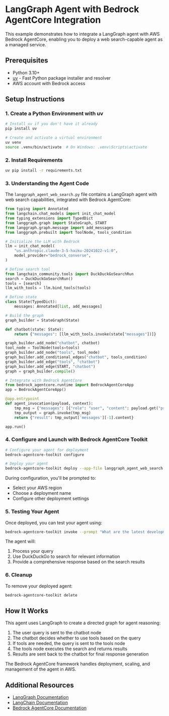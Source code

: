 # LangGraph Agent with Bedrock AgentCore Integration

This example demonstrates how to integrate a LangGraph agent with AWS Bedrock AgentCore, enabling you to deploy a web search-capable agent as a managed service.

## Prerequisites

- Python 3.10+
- [uv](https://github.com/astral-sh/uv) - Fast Python package installer and resolver
- AWS account with Bedrock access

## Setup Instructions

### 1. Create a Python Environment with uv

```bash
# Install uv if you don't have it already
pip install uv

# Create and activate a virtual environment
uv venv
source .venv/bin/activate  # On Windows: .venv\Scripts\activate
```

### 2. Install Requirements

```bash
uv pip install -r requirements.txt
```

### 3. Understanding the Agent Code

The `langgraph_agent_web_search.py` file contains a LangGraph agent with web search capabilities, integrated with Bedrock AgentCore:

```python
from typing import Annotated
from langchain.chat_models import init_chat_model
from typing_extensions import TypedDict
from langgraph.graph import StateGraph, START
from langgraph.graph.message import add_messages
from langgraph.prebuilt import ToolNode, tools_condition

# Initialize the LLM with Bedrock
llm = init_chat_model(
    "us.anthropic.claude-3-5-haiku-20241022-v1:0",
    model_provider="bedrock_converse",
)

# Define search tool
from langchain_community.tools import DuckDuckGoSearchRun
search = DuckDuckGoSearchRun()
tools = [search]
llm_with_tools = llm.bind_tools(tools)

# Define state
class State(TypedDict):
    messages: Annotated[list, add_messages]

# Build the graph
graph_builder = StateGraph(State)

def chatbot(state: State):
    return {"messages": [llm_with_tools.invoke(state["messages"])]}

graph_builder.add_node("chatbot", chatbot)
tool_node = ToolNode(tools=tools)
graph_builder.add_node("tools", tool_node)
graph_builder.add_conditional_edges("chatbot", tools_condition)
graph_builder.add_edge("tools", "chatbot")
graph_builder.add_edge(START, "chatbot")
graph = graph_builder.compile()

# Integrate with Bedrock AgentCore
from bedrock_agentcore.runtime import BedrockAgentCoreApp
app = BedrockAgentCoreApp()

@app.entrypoint
def agent_invocation(payload, context):
    tmp_msg = {"messages": [{"role": "user", "content": payload.get("prompt", "No prompt found in input")}]}
    tmp_output = graph.invoke(tmp_msg)
    return {"result": tmp_output['messages'][-1].content}

app.run()
```

### 4. Configure and Launch with Bedrock AgentCore Toolkit

```bash
# Configure your agent for deployment
bedrock-agentcore-toolkit configure

# Deploy your agent
bedrock-agentcore-toolkit deploy --app-file langgraph_agent_web_search.py
```

During configuration, you'll be prompted to:
- Select your AWS region
- Choose a deployment name
- Configure other deployment settings

### 5. Testing Your Agent

Once deployed, you can test your agent using:

```bash
bedrock-agentcore-toolkit invoke --prompt "What are the latest developments in quantum computing?"
```

The agent will:
1. Process your query
2. Use DuckDuckGo to search for relevant information
3. Provide a comprehensive response based on the search results

### 6. Cleanup

To remove your deployed agent:

```bash
bedrock-agentcore-toolkit delete
```

## How It Works

This agent uses LangGraph to create a directed graph for agent reasoning:

1. The user query is sent to the chatbot node
2. The chatbot decides whether to use tools based on the query
3. If tools are needed, the query is sent to the tools node
4. The tools node executes the search and returns results
5. Results are sent back to the chatbot for final response generation

The Bedrock AgentCore framework handles deployment, scaling, and management of the agent in AWS.

## Additional Resources

- [LangGraph Documentation](https://github.com/langchain-ai/langgraph)
- [LangChain Documentation](https://python.langchain.com/docs/get_started/introduction)
- [Bedrock AgentCore Documentation](https://docs.aws.amazon.com/bedrock/latest/userguide/agents-core.html)